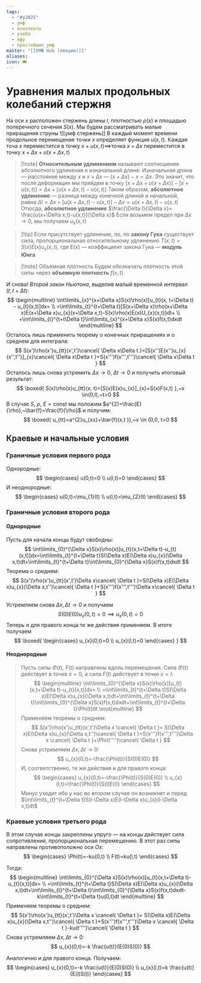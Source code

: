 ```yaml
---
tags:
  - "#y2025"
  - умф
  - конспекты
  - учеба
  - кфу
  - простейшие_умф
master: "[[УМФ Hub (лекции)]]"
aliases: 
icon: 🎟
---
```


# Уравнения малых продольных колебаний стержня
На оси $x$ расположен стержень длины $l$, плотностью $\rho(x)$ и площадью поперечного сечения $S(x)$. Мы будем рассматривать малые приращения струны
![[умф стержень]]
В каждый момент времени продольное перемещение точки $x$ определяет функция $u(x,t)$. Каждая точа $x$ переместится в точку $x + u(x, t)\implies$точка $x+\Delta x$ переместится в точку $x + \Delta x + u(x+\Delta x,t)$
> [!note] **Относительным удлинением** называют соотношение абсолютного удлинения к изначальной длине:
> Изначальная длина — расстояние между $x$ и $x+\Delta x$ — $(x+\Delta x)-x=\Delta x$. Это значит, что после деформации мы прийдем в точку $[x+\Delta x+u(x+\Delta x)]-[x+u(x,t)]=\Delta x+[u(x+\Delta x,t)-u(x,t)]$
> Таким образом, **абсолютное удлинение** — разница между конечной длиной и начальной, равна $\Delta l=\Delta x+[u(x+\Delta x,t)-u(x,t)]-\Delta x=u(x+\Delta x,t)-u(x,t)$
> Отюсда, **абсолютное удлинение** $\frac{\Delta l}{\Delta x}= \frac{u(x+\Delta x,t)-u(x,t)}{\Delta x}$
> Если возьмем предел при $\Delta x\to0$, мы получаем $u_{x}(x,t)$

> [!tip] Если присутствует удлинение, по, по **закону Гука** существует сила, пропорциональная относительному удлинению
> $T(x,t)=S(x)E(x)u_{x}(x,t)$, где $E(x)$ — коэффициент закона Гука — **модуль Юнга**

> [!note] Объемная плотность
> Будем обозначать плотность этой силы через **объемную плотность** $f(x,t)$

И снова! *Второй закон Ньютона*, выделив малый временной интервал $(t, t+\Delta t)$:
$$
\begin{multline}
\int\limits_{x}^{x+\Delta x}S(x)\rho(x)[u_{t}(x, t+\Delta t) - u_{t}(x,t)]dx= \\
=\int\limits_{t}^{t+\Delta t}[S(x+\Delta x)\rho(x+\Delta x)E(x+\Delta x)u_{x}(x+\Delta x,t)-S(x)\rho(x)E(x)U_{x}(x,t)]dt+ \\
+\int\limits_{t}^{t+t\Delta t}\int\limits_{x}^{x+\Delta x}S(x)f(x,t)dxdt
\end{multline}
$$
Осталось лишь применить теорему о конечных приращениях и о среднем для интеграла:
$$
S(x')\rho(x')u_{tt}(x',t')\cancel{ \Delta x\Delta t }=[S(x'')E(x'')u_{x}(x'',t'')]_{x}\cancel{ \Delta x\Delta t }+S(x''')f(x''',t''')\cancel{ \Delta x\Delta t }
$$
Осталось лишь снова устремить $\Delta x\to0,~\Delta t\to0$ и получить итоговый результат:
$$
\boxed{ S(x)\rho(x)u_{tt}(x, t)=[S(x)E(x)u_{x}]_{x}+S(x)F(x,t) },~x \in(0,l),~t>0
$$
В случае $S,~\rho,~E=\text{const}$ мы положим $a^{2}=\frac{E}{\rho},~\bar{f}=\frac{f}{\rho}$ и получим:
$$
\boxed{ u_{tt}=a^{2}u_{xx}+\bar{f}(x,t )},~x \in (0,l), t>0
$$

## Краевые и начальные условия
### Граничные условия первого рода
 Однородные:
$$
\begin{cases}
u(0,t)=0 \\
u(l,t)=0
\end{cases}
$$
И неоднородные:
$$
\begin{cases}
u(0,t)=\mu_{1}(t) \\
u(l,t)=\mu_{2}(t)
\end{cases}
$$

### Граничные условия второго рода
#### Однородные
Пусть для начала концы будут свободны:
$$
\int\limits_{0}^{\Delta x}S(x)\rho(x)[u_{t}(x,t+\Delta t)-u_{t}(x,t)]dx=\int\limits_{t}^{t+\Delta t}S(\Delta x)E(\Delta x)u_{x}(\Delta x,t)dt+\int\limits_{t}^{t+\Delta t}\int\limits_{0}^{\Delta x}S(x)f(x,t)dxdt
$$
Теорема о среднем:
$$
S(x')\rho(x')u_{tt}(x',t')\Delta x\cancel{ \Delta t }=S(\Delta x)E(\Delta x)u_{x}(\Delta x,t'')\cancel{ \Delta t }+S(x''')f(x''',t''')\Delta x\cancel{ \Delta t }
$$

Устремляем снова $\Delta x, \Delta t \to 0$ и получаем
$$
S(0)E(0)u_{x}(0,t)=0\implies u_{x}(0,t)=0
$$
Теперь и для правого конца те же действия применяем. В итоге получаем
$$
\boxed{ \begin{cases}
u_{x}(0,t)=0 \\
u_{x}(l,t)=0
\end{cases} }
$$


#### Неоднородные
> Пусть силы $\Phi(t),~F(t)$ направлены вдоль перемещения. Сила $\Phi(t)$ действует в точке $x=0$, а сила $F(t)$ действует в точке $x=l$:
$$
\begin{multline}
\int\limits_{0}^{\Delta x}S(x)\rho(x)[u_{t}(x,t+\Delta t)-u_{t}(x,t)]dx= \\
=\int\limits_{t}^{t+\Delta t}S(\Delta x)E(\Delta x)u_{x}(\Delta x,t)dt+\int\limits_{t}^{t+\Delta t}\int\limits_{0}^{\Delta x}S(x)f(x,t)dxdt+\int\limits_{t}^{t+\Delta t}\Phi(t)dt
\end{multline}
$$
Применяем теоремы о среднем:
$$
S(x')\rho(x')u_{tt}(x',t')\Delta x \cancel{ \Delta t }= S(\Delta x)E(\Delta x)u_{x}(\Delta x,t'')\cancel{ \Delta t }+S(x''')f(x''',t''')\Delta x \cancel{ \Delta t }+\Phi(t'''')\cancel{ \Delta t }
$$
Снова устремляем $\Delta x,\Delta t\to 0$:
$$
u_{x}(0,t)=-\frac{\Phi(t)}{S(0)E(0)}
$$
И, соответственно, те же действия и для правого конца:
$$
\begin{cases}
u_{x}(0,t)=-\frac{\Phi(t)}{S(0)E(0)} \\
u_{x}(l,t)=\frac{\Phi(t)}{S(l)E(l)}
\end{cases}
$$
> Минус уходит ибо у нас во втором случае он возникнет и перед $\int\limits_{t}^{t+\Delta t}S(l-\Delta x)E(l-\Delta x)u_{x}(l-\Delta x,t)dt$

### Краевые условия третьего рода
В этом случае концы закреплены упруго — на концы действует сила сопротивления, пропорциональная перемещению. В этот раз силы направлены противоположно оси $Ox$: 
$$
\begin{cases} 
\Phi(t)=-ku(0,t) \\
F(t)=ku(l,t)
\end{cases}
$$

Тогда:
$$
\begin{multline}
\int\limits_{0}^{\Delta x}S(x)\rho(x)[u_{t}(x,t+\Delta t)-u_{t}(x,t)]dx= \\
=\int\limits_{t}^{t+\Delta t}S(\Delta x)E(\Delta x)u_{x}(\Delta x,t)dt+\int\limits_{t}^{t+\Delta t}\int\limits_{0}^{\Delta x}S(x)f(x,t)dxdt-k\int\limits_{t}^{t+\Delta t}u(0,t)dt
\end{multline}
$$
Применяем теоремы о среднем:
$$
S(x')\rho(x')u_{tt}(x',t')\Delta x \cancel{ \Delta t }= S(\Delta x)E(\Delta x)u_{x}(\Delta x,t'')\cancel{ \Delta t }+S(x''')f(x''',t''')\Delta x \cancel{ \Delta t }-ku(t'''')\cancel{ \Delta t }
$$
Снова устремляем $\Delta x,\Delta t\to 0$:
$$
u_{x}(0,t)=-k \frac{u(t)}{E(0)S(0)}
$$

Аналогично и для правого конца. Получаем:
$$
\begin{cases}
u_{x}(0,t)=-k \frac{u(t)}{E(0)S(0)} \\
u_{x}(l,t)=k \frac{u(t)}{E(l)S(l)}
\end{cases}
$$
